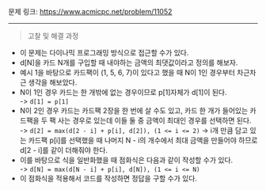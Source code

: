 문제 링크: https://www.acmicpc.net/problem/11052
- - -
> 고찰 및 해결 과정  
- 이 문제는 다이나믹 프로그래밍 방식으로 접근할 수가 있다.  
- d[N]을 카드 N개를 구입할 때 내야하는 금액의 최댓값이라고 정의를 해보자.  
- 예시 1을 바탕으로 카드팩이 (1, 5, 6, 7)이 있다고 했을 때 N이 1인 경우부터 차근차근 생각을 해보았다.  
- N이 1인 경우 카드는 한 개밖에 없는 경우이므로 p[1]자체가 d[1]이 된다.  
  -> ```d[1] = p[1]```
- N이 2인 경우 카드는 카드팩 2장을 한 번에 살 수도 있고, 카드 한 개가 들어있는 카드팩을 두 팩 사는 경우로 있는데 이들 둘 중 금액이 최대인 경우를 선택하면 된다.  
  -> ```d[2] = max(d[2 - i] + p[i], d[2]), (1 <= i <= 2)```
  -> i개 만큼 담고 있는 카드팩 p[i]를 선택했을 때 나머지 N - i의 개수에서 최대 금액을 만들어야 하므로 d[2 - i]를 같이 더해줘야 한다.  
- 이를 바탕으로 식을 일반화했을 때 점화식은 다음과 같이 작성할 수가 있다.  
  -> ```d[N] = max(d[N - i] + p[i], d[N]), (1 <= i <= N)```  
- 이 점화식을 적용해서 코드를 작성하면 정답을 구할 수가 있다.  